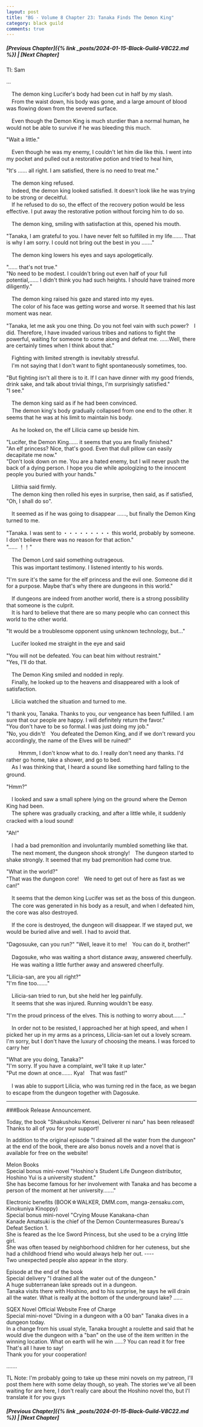 ```yaml
---
layout: post
title: "BG - Volume 8 Chapter 23: Tanaka Finds The Demon King"
category: black guild
comments: true
---
```


##### [Previous Chapter]({% link _posts/2024-01-15-Black-Guild-V8C22.md %}) \| [Next Chapter]


Tl: Sam


…



　The demon king Lucifer's body had been cut in half by my slash.     
　From the waist down, his body was gone, and a large amount of blood was flowing down from the severed surface.

　Even though the Demon King is much sturdier than a normal human, he would not be able to survive if he was bleeding this much.

"Wait a little."
<!--more-->

　Even though he was my enemy, I couldn't let him die like this. I went into my pocket and pulled out a restorative potion and tried to heal him,

"It's ...... all right. I am satisfied, there is no need to treat me."

　The demon king refused.     
　Indeed, the demon king looked satisfied. It doesn't look like he was trying to be strong or deceitful.    
　If he refused to do so, the effect of the recovery potion would be less effective. I put away the restorative potion without forcing him to do so.

　The demon king, smiling with satisfaction at this, opened his mouth.

"Tanaka, I am grateful to you. I have never felt so fulfilled in my life....... That is why I am sorry. I could not bring out the best in you ......."

　The demon king lowers his eyes and says apologetically.

"...... that's not true."    
"No need to be modest. I couldn't bring out even half of your full potential,...... I didn't think you had such heights. I should have trained more diligently."

　The demon king raised his gaze and stared into my eyes.     
　The color of his face was getting worse and worse. It seemed that his last moment was near.

"Tanaka, let me ask you one thing. Do you not feel vain with such power?　I did. Therefore, I have invaded various tribes and nations to fight the powerful, waiting for someone to come along and defeat me.
......Well, there are certainly times when I think about that."

　Fighting with limited strength is inevitably stressful.      
　I'm not saying that I don't want to fight spontaneously sometimes, too.

"But fighting isn't all there is to it. If I can have dinner with my good friends, drink sake, and talk about trivial things, I'm surprisingly satisfied."     
"I see."

　The demon king said as if he had been convinced.    
　The demon king's body gradually collapsed from one end to the other. It seems that he was at his limit to maintain his body.

　As he looked on, the elf Lilicia came up beside him.

"Lucifer, the Demon King...... it seems that you are finally finished."    
"An elf princess? Nice, that's good. Even that dull pillow can easily decapitate me now."      
"Don't look down on me. You are a hated enemy, but I will never push the back of a dying person. I hope you die while apologizing to the innocent people you buried with your hands."  

　Lilithia said firmly.        
　The demon king then rolled his eyes in surprise, then said, as if satisfied, "Oh, I shall do so".

　It seemed as if he was going to disappear ......, but finally the Demon King turned to me.

"Tanaka. I was sent to ・・・・・・・・・ this world, probably by someone. I don't believe there was no reason for that action."    
"...... ！！"

　The Demon Lord said something outrageous.    
　This was important testimony. I listened intently to his words.

"I'm sure it's the same for the elf princess and the evil one. Someone did it for a purpose. Maybe that's why there are dungeons in this world."

　If dungeons are indeed from another world, there is a strong possibility that someone is the culprit.      
　It is hard to believe that there are so many people who can connect this world to the other world.

"It would be a troublesome opponent using unknown technology, but..."

　Lucifer looked me straight in the eye and said

"You will not be defeated. You can beat him without restraint."    
"Yes, I'll do that.

　The Demon King smiled and nodded in reply.      
　Finally, he looked up to the heavens and disappeared with a look of satisfaction.

　Lilicia watched the situation and turned to me.

"I thank you, Tanaka. Thanks to you, our vengeance has been fulfilled. I am sure that our people are happy. I will definitely return the favor."     
"You don't have to be so formal. I was just doing my job."    
"No, you didn't!　You defeated the Demon King, and if we don't reward you accordingly, the name of the Elves will be ruined!"

　
　Hmmm, I don't know what to do. I really don't need any thanks. I'd rather go home, take a shower, and go to bed.     
　As I was thinking that, I heard a sound like something hard falling to the ground.
　
  <div data-nat="424166"></div>

"Hmm?"

　I looked and saw a small sphere lying on the ground where the Demon King had been.     
　The sphere was gradually cracking, and after a little while, it suddenly cracked with a loud sound!　

"Ah!"

　I had a bad premonition and involuntarily mumbled something like that.     
　The next moment, the dungeon shook strongly!　The dungeon started to shake strongly. It seemed that my bad premonition had come true.

"What in the world?"    
"That was the dungeon core!　We need to get out of here as fast as we can!"

　It seems that the demon king Lucifer was set as the boss of this dungeon.     
　The core was generated in his body as a result, and when I defeated him, the core was also destroyed.

　If the core is destroyed, the dungeon will disappear. If we stayed put, we would be buried alive and well. I had to avoid that.

"Dagosuuke, can you run?"
"Well, leave it to me!　You can do it, brother!"

　Dagosuke, who was waiting a short distance away, answered cheerfully.      
　He was waiting a little further away and answered cheerfully.

"Lilicia-san, are you all right?"    
"I'm fine too......."

　Lilicia-san tried to run, but she held her leg painfully.    
　It seems that she was injured. Running wouldn't be easy.

"I'm the proud princess of the elves. This is nothing to worry about......."

　In order not to be resisted, I approached her at high speed, and when I picked her up in my arms as a princess, Lilicia-san let out a lovely scream. I'm sorry, but I don't have the luxury of choosing the means. I was forced to carry her

"What are you doing, Tanaka?"    
"I'm sorry. If you have a complaint, we'll take it up later."     
"Put me down at once....... Kya!　That was fast!"

　I was able to support Lilicia, who was turning red in the face, as we began to escape from the dungeon together with Dagosuke.


--------------------


###Book Release Announcement.     

Today, the book "Shakushoku Kensei, Deliverer ni naru" has been released!    
Thanks to all of you for your support!

In addition to the original episode "I drained all the water from the dungeon" at the end of the book, there are also bonus novels and a novel that is available for free on the website!
    
Melon Books     
Special bonus mini-novel "Hoshino's Student Life
Dungeon distributor, Hoshino Yui is a university student."    
She has become famous for her involvement with Tanaka and has become a person of the moment at her university......."    

Electronic benefits (BOOK☆WALKER, DMM.com, manga-zensaku.com, Kinokuniya Kinoppy)     
Special bonus mini-novel "Crying Mouse Kanakana-chan    
Kanade Amatsuki is the chief of the Demon Countermeasures Bureau's Defeat Section 1.    
She is feared as the Ice Sword Princess, but she used to be a crying little girl.    
She was often teased by neighborhood children for her cuteness, but she had a childhood friend who would always help her out. ----     
Two unexpected people also appear in the story.

Episode at the end of the book    
Special delivery "I drained all the water out of the dungeon."    
A huge subterranean lake spreads out in a dungeon.   
Tanaka visits there with Hoshino, and to his surprise, he says he will drain all the water. What is really at the bottom of the underground lake? ......

SQEX Novel Official Website Free of Charge     
Special mini-novel "Diving in a dungeon with a 00 ban"
Tanaka dives in a dungeon today.     
In a change from his usual style, Tanaka brought a roulette and said that he would dive the dungeon with a "ban" on the use of the item written in the winning location. What on earth will he win ......?
You can read it for free    
That's all I have to say!    
Thank you for your cooperation!



.......


TL Note: I'm probably going to take up these mini novels on my patreon, I'll post them here with some delay though, so yeah. The stories we've all been waiting for are here, I don't really care about the Hoshino novel tho, but I'l translate it for you guys



##### [Previous Chapter]({% link _posts/2024-01-15-Black-Guild-V8C22.md %}) \| [Next Chapter]

